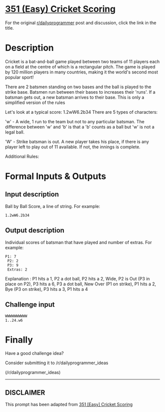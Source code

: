 # [351 (Easy) Cricket Scoring](https://www.reddit.com/r/dailyprogrammer/comments/7x81yg/20180213_challenge_351_easy_cricket_scoring/)

For the original [r/dailyprogrammer](https://www.reddit.com/r/dailyprogrammer/) post and discussion, click the link in the title.

# Description
Cricket is a bat-and-ball game played between two teams of 11 players each on a field at the centre of which is a rectangular pitch. The game is played by 120 million players in many countries, making it the world's second most popular sport!  

There are 2 batsmen standing on two bases and the ball is played to the strike base. Batsmen run between their bases to increases their 'runs'. If a batsman gets out, a new batsman arrives to their base.
This is only a simplified version of the rules  

Let's look at a typical score: 1.2wW6.2b34
There are 5 types of characters:  

'w' - A wide, 1 run to the team but not to any particular batsman.
The difference between 'w' and 'b' is that a 'b' counts as a ball but 'w' is not a legal ball.  

'W' - Strike batsman is out. A new player takes his place, if there is any player left to play out of 11 available. If not, the innings is complete.  

Additional Rules:  

# Formal Inputs & Outputs
## Input description
Ball by Ball Score, a line of string. For example:  


```
1.2wW6.2b34
```
## Output description
Individual scores of batsman that have played and number of extras. For example:


```
P1: 7  
 P2: 2  
 P3: 9  
 Extras: 2
```
Explanation : P1 hits a 1, P2 a dot ball, P2 hits a 2, Wide, P2 is Out (P3 in place on P2), P3 hits a 6, P3 a dot ball, New Over (P1 on strike), P1 hits a 2, Bye (P3 on strike), P3 hits a 3, P1 hits a 4  

## Challenge input

```
WWWWWWWWWW  
1..24.w6
```
# Finally
Have a good challenge idea?

Consider submitting it to /r/dailyprogrammer_ideas

(/r/dailyprogrammer_ideas)

----
## **DISCLAIMER**
This prompt has been adapted from [351 [Easy] Cricket Scoring](https://www.reddit.com/r/dailyprogrammer/comments/7x81yg/20180213_challenge_351_easy_cricket_scoring/
)
